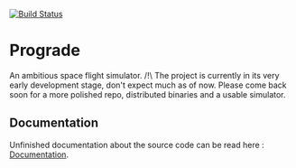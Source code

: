 [![Build Status](https://travis-ci.org/Dexter9313/Prograde.svg?branch=master)](https://travis-ci.org/Dexter9313/Prograde)
# Prograde
An ambitious space flight simulator.
/!\ The project is currently in its very early development stage, don't expect much as of now. Please come back soon for a more polished repo, distributed binaries and a usable simulator.

## Documentation
Unfinished documentation about the source code can be read here : [Documentation](https://dexter9313.github.io/Prograde/).
